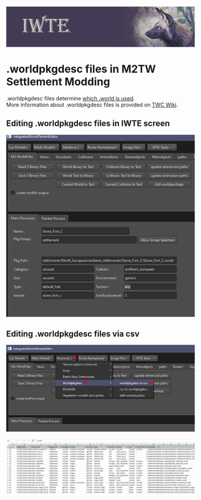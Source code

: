 ![IWTE banner](../IWTEgithub_images/IWTEbanner.jpg)

# .worldpkgdesc files in M2TW Settlement Modding
.worldpkgdesc files determine [which .world is used](M2_Settlement_Modding.md#which-world-is-loaded).  
More information about .worldpkgdesc files is provided on [TWC Wiki](https://wiki.twcenter.net/index.php?title=.worldpkgdesc_-_M2TW).

## Editing .worldpkgdesc files in IWTE screen

![M2_worldpkgdesc_screen.jpg](../IWTEgithub_images/M2_worldpkgdesc_screen.jpg)

## Editing .worldpkgdesc files via csv

![M2_worldpkgdesc_to_csv.jpg](../IWTEgithub_images/M2_worldpkgdesc_to_csv.jpg)

![M2_worldpkgdesc_to_csv_sheet.jpg](../IWTEgithub_images/M2_worldpkgdesc_to_csv_sheet.jpg)

